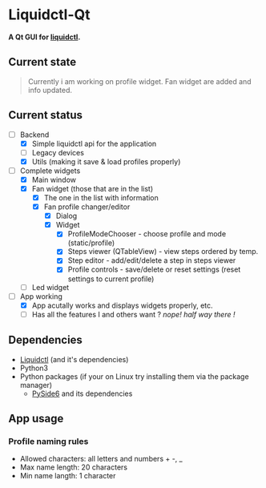# Liquidctl-Qt
**A Qt GUI for [liquidctl](https://github.com/jonasmalacofilho/liquidctl).**

## Current state
> Currently i am working on profile widget. Fan widget are added and info updated.

## Current status
* [ ] Backend
	- [x] Simple liquidctl api for the application
	- [ ] Legacy devices
	- [x] Utils (making it save & load profiles properly)

* [ ] Complete widgets
	- [x] Main window
	- [x] Fan widget (those that are in the list)
		- [x] The one in the list with information
		* [x] Fan profile changer/editor
			- [x] Dialog
			* [x] Widget
				- [x] ProfileModeChooser - choose profile and mode (static/profile)
				- [x] Steps viewer (QTableView) - view steps ordered by temp.
				- [x] Step editor - add/edit/delete a step in steps viewer
				- [x] Profile controls - save/delete or reset settings (reset settings to current profile)
	- [ ] Led widget

* [ ] App working
	- [x] App acutally works and displays widgets properly, etc.
	- [ ] Has all the features I and others want ? *nope! half way there !*

## Dependencies
* [Liquidctl](https://github.com/jonasmalacofilho/liquidctl) (and it's dependencies)
* Python3
* Python packages (if your on Linux try installing them via the package manager) 
	- [PySide6](https://pypi.org/project/PyQt5/) and its dependencies

## App usage
### Profile naming rules
- Allowed characters: all letters and numbers + -, _
- Max name length: 20 characters
- Min name langth: 1 character
